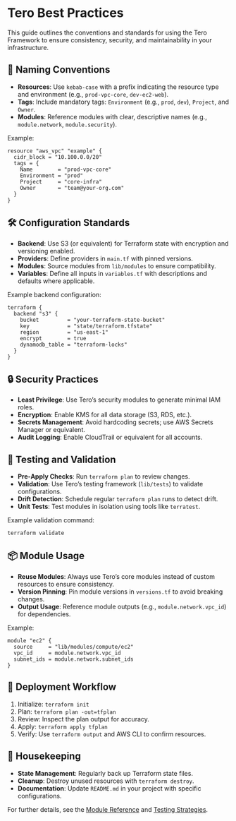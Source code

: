# Tero Best Practices

This guide outlines the conventions and standards for using the Tero Framework to ensure consistency, security, and maintainability in your infrastructure.

## 📜 Naming Conventions

- **Resources**: Use `kebab-case` with a prefix indicating the resource type and environment (e.g., `prod-vpc-core`, `dev-ec2-web`).
- **Tags**: Include mandatory tags: `Environment` (e.g., `prod`, `dev`), `Project`, and `Owner`.
- **Modules**: Reference modules with clear, descriptive names (e.g., `module.network`, `module.security`).

Example:
```hcl
resource "aws_vpc" "example" {
  cidr_block = "10.100.0.0/20"
  tags = {
    Name        = "prod-vpc-core"
    Environment = "prod"
    Project     = "core-infra"
    Owner       = "team@your-org.com"
  }
}
```

## 🛠️ Configuration Standards

- **Backend**: Use S3 (or equivalent) for Terraform state with encryption and versioning enabled.
- **Providers**: Define providers in `main.tf` with pinned versions.
- **Modules**: Source modules from `lib/modules` to ensure compatibility.
- **Variables**: Define all inputs in `variables.tf` with descriptions and defaults where applicable.

Example backend configuration:
```hcl
terraform {
  backend "s3" {
    bucket         = "your-terraform-state-bucket"
    key            = "state/terraform.tfstate"
    region         = "us-east-1"
    encrypt        = true
    dynamodb_table = "terraform-locks"
  }
}
```

## 🔒 Security Practices

- **Least Privilege**: Use Tero’s security modules to generate minimal IAM roles.
- **Encryption**: Enable KMS for all data storage (S3, RDS, etc.).
- **Secrets Management**: Avoid hardcoding secrets; use AWS Secrets Manager or equivalent.
- **Audit Logging**: Enable CloudTrail or equivalent for all accounts.

## 🧪 Testing and Validation

- **Pre-Apply Checks**: Run `terraform plan` to review changes.
- **Validation**: Use Tero’s testing framework (`lib/tests`) to validate configurations.
- **Drift Detection**: Schedule regular `terraform plan` runs to detect drift.
- **Unit Tests**: Test modules in isolation using tools like `terratest`.

Example validation command:
```bash
terraform validate
```

## 📦 Module Usage

- **Reuse Modules**: Always use Tero’s core modules instead of custom resources to ensure consistency.
- **Version Pinning**: Pin module versions in `versions.tf` to avoid breaking changes.
- **Output Usage**: Reference module outputs (e.g., `module.network.vpc_id`) for dependencies.

Example:
```hcl
module "ec2" {
  source     = "lib/modules/compute/ec2"
  vpc_id     = module.network.vpc_id
  subnet_ids = module.network.subnet_ids
}
```

## 🚀 Deployment Workflow

1. Initialize: `terraform init`
2. Plan: `terraform plan -out=tfplan`
3. Review: Inspect the plan output for accuracy.
4. Apply: `terraform apply tfplan`
5. Verify: Use `terraform output` and AWS CLI to confirm resources.

## 🧹 Housekeeping

- **State Management**: Regularly back up Terraform state files.
- **Cleanup**: Destroy unused resources with `terraform destroy`.
- **Documentation**: Update `README.md` in your project with specific configurations.

For further details, see the [Module Reference](module-reference.md) and [Testing Strategies](testing-guide.md).